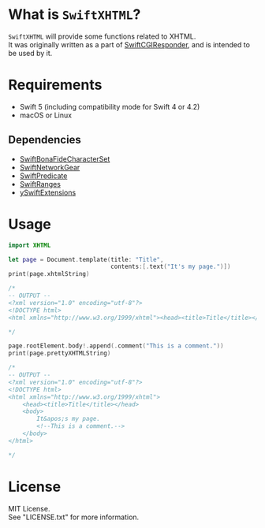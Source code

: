 # What is `SwiftXHTML`?

`SwiftXHTML` will provide some functions related to XHTML.  
It was originally written as a part of [SwiftCGIResponder](https://github.com/YOCKOW/SwiftCGIResponder),
and is intended to be used by it.


# Requirements

- Swift 5 (including compatibility mode for Swift 4 or 4.2)
- macOS or Linux

## Dependencies

* [SwiftBonaFideCharacterSet](https://github.com/YOCKOW/SwiftBonaFideCharacterSet)
* [SwiftNetworkGear](https://github.com/YOCKOW/SwiftNetworkGear)
* [SwiftPredicate](https://github.com/YOCKOW/SwiftPredicate)
* [SwiftRanges](https://github.com/YOCKOW/SwiftRanges)
* [ySwiftExtensions](https://github.com/YOCKOW/ySwiftExtensions)


# Usage

```Swift
import XHTML

let page = Document.template(title: "Title",
                             contents:[.text("It's my page.")])
print(page.xhtmlString)

/*
-- OUTPUT --
<?xml version="1.0" encoding="utf-8"?>
<!DOCTYPE html>
<html xmlns="http://www.w3.org/1999/xhtml"><head><title>Title</title></head><body>It&apos;s my page.</body></html>

*/

page.rootElement.body!.append(.comment("This is a comment."))
print(page.prettyXHTMLString)

/*
-- OUTPUT --
<?xml version="1.0" encoding="utf-8"?>
<!DOCTYPE html>
<html xmlns="http://www.w3.org/1999/xhtml">
    <head><title>Title</title></head>
    <body>
        It&apos;s my page.
        <!--This is a comment.-->
    </body>
</html>

*/

```


# License

MIT License.  
See "LICENSE.txt" for more information.

